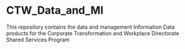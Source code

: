 # CTW_Data_and_MI
This repository contains the data and management Information Data products for the Corporate Transformation and Workplace Directorate  Shared Services Program 
